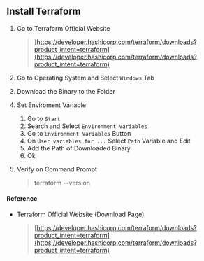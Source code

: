 ## Install Terraform

1. Go to Terraform Official Website

    > [https://developer.hashicorp.com/terraform/downloads?product_intent=terraform](https://developer.hashicorp.com/terraform/downloads?product_intent=terraform)

2. Go to Operating System and Select `Windows` Tab

3. Download the Binary to the Folder

4. Set Enviroment Variable
    1. Go to `Start`
    2. Search and Select `Environment Variables`
    3. Go to `Environment Variables` Button
    4. On `User variables for ...` Select `Path` Variable and Edit
    5. Add the Path of Downloaded Binary
    6. Ok

5. Verify on Command Prompt

    > terraform --version



#### Reference
- Terraform Official Website (Download Page)

    > [https://developer.hashicorp.com/terraform/downloads?product_intent=terraform](https://developer.hashicorp.com/terraform/downloads?product_intent=terraform)
